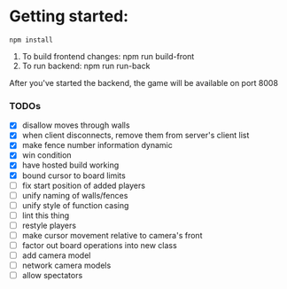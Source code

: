 # Getting started:
    npm install

1. To build frontend changes: npm run build-front
1. To run backend: npm run run-back

After you've started the backend, the game will be available on port 8008

### TODOs
- [x] disallow moves through walls
- [x] when client disconnects, remove them from server's client list
- [x] make fence number information dynamic
- [x] win condition
- [x] have hosted build working
- [x] bound cursor to board limits
- [ ] fix start position of added players
- [ ] unify naming of walls/fences
- [ ] unify style of function casing
- [ ] lint this thing
- [ ] restyle players
- [ ] make cursor movement relative to camera's front
- [ ] factor out board operations into new class
- [ ] add camera model
- [ ] network camera models
- [ ] allow spectators
